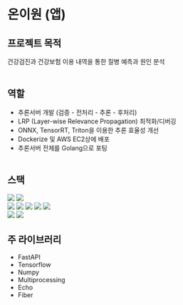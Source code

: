 # 온이원 (앱)
## 프로젝트 목적
건강검진과 건강보험 이용 내역을 통한 질병 예측과 원인 분석
<br/><br/>

## 역할
- 추론서버 개발 (검증 - 전처리 - 추론 - 후처리)
- LRP (Layer-wise Relevance Propagation) 최적화/디버깅
- ONNX, TensorRT, Triton을 이용한 추론 효율성 개선
- Dockerize 및 AWS EC2상에 배포
- 추론서버 전체를 Golang으로 포팅
<br/><br/>

## 스택
<img src='https://img.shields.io/badge/python-4584b6?style=for-the-badge&logo=python&logoColor=white'> <img src='https://img.shields.io/badge/go-00ADD8?style=for-the-badge&logo=go&logoColor=white'><br/><img src='https://img.shields.io/badge/docker-0db7ed?style=for-the-badge&logo=docker&logoColor=white'> <img src='https://img.shields.io/badge/aws-FF9900?style=for-the-badge&logo=amazonaws&logoColor=white'> <img src='https://img.shields.io/badge/triton inference server-76B900?style=for-the-badge&logo=nvidia&logoColor=white'> <img src='https://img.shields.io/badge/onnx-8d8d8d?style=for-the-badge&logo=onnx&logoColor=white'> <img src='https://img.shields.io/badge/tensorrt-76B900?style=for-the-badge&logo=nvidia&logoColor=white'><br/><img src='https://img.shields.io/badge/Multi Processing-d9ead3?style=for-the-badge'> <img src='https://img.shields.io/badge/Multi Threading-d9ead3?style=for-the-badge'>

## 주 라이브러리
- FastAPI
- Tensorflow
- Numpy
- Multiprocessing
- Echo
- Fiber


